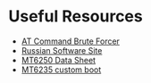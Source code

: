 Useful Resources
======================

* [AT Command Brute Forcer](https://github.com/RolandasRazma/at-brute)
* [Russian Software Site](http://mtk2000.ucoz.ru/)
* [MT6250 Data Sheet](http://www.google.com/)
* [MT6235 custom boot](http://bb.osmocom.org/trac/wiki/SciphoneDreamG2)
